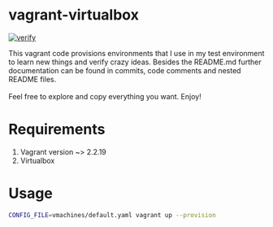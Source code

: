 # vagrant-virtualbox

[![verify](https://github.com/mateusz-uminski/vagrant-virtualbox/actions/workflows/verify.yaml/badge.svg?branch=main)](https://github.com/mateusz-uminski/vagrant-virtualbox/actions/workflows/verify.yaml)

This vagrant code provisions environments that I use in my test environment to learn new things and verify crazy ideas. Besides the README.md further documentation can be found in commits, code comments and nested README files.
<br><br>
Feel free to explore and copy everything you want.
Enjoy!

# Requirements
1. Vagrant version ~> 2.2.19
2. Virtualbox

# Usage

```sh
CONFIG_FILE=vmachines/default.yaml vagrant up --provision
```
